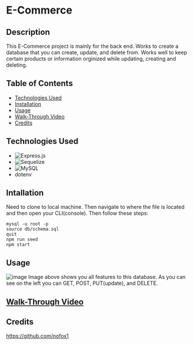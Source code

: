 # E-Commerce
## Description 
This E-Commerce project is mainly for the back end. Works to create a database that you can create, update, and delete from. Works well to keep certain products or information orginized while updating, creating and deleting.  
## Table of Contents
- [Technologies Used](#technologies-used)
- [Installation](#installation)
- [Usage](#usage)
- [Walk-Through Video](#walk-through-video)
- [Credits](#Credits)

## Technologies Used 
- ![Express.js](https://img.shields.io/badge/express.js-%23404d59.svg?style=for-the-badge&logo=express&logoColor=%2361DAFB)
- ![Sequelize](https://img.shields.io/badge/Sequelize-52B0E7?style=for-the-badge&logo=Sequelize&logoColor=white)
- ![MySQL](https://img.shields.io/badge/mysql-%2300f.svg?style=for-the-badge&logo=mysql&logoColor=white)
- dotenv

## Intallation 
Need to clone to local machine. Then navigate to where the file is located and then open your CLI(console).
Then follow these steps:
```
mysql -u root -p
source db/schema.sql
quit
npm run seed
npm start
```
## Usage 
![image](https://github.com/nofox1/E-Commerce/assets/136627240/cdca236d-01b3-4a28-9f7e-a7da42bb6671)
Image above shows you all features to this database. As you can see on the left you can GET, POST, PUT(update), and DELETE. 
## [Walk-Through Video](https://drive.google.com/file/d/15oZeS1_P2P7q781gR09qYsVBQ4CRu6ZI/view)

## Credits 
https://github.com/nofox1
